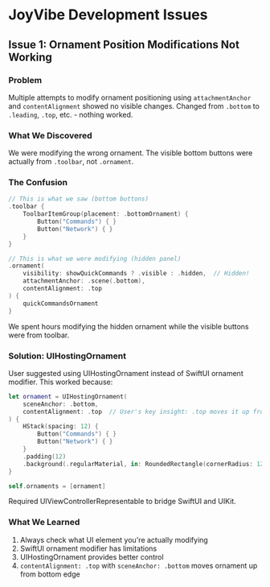 # JoyVibe Development Issues

## Issue 1: Ornament Position Modifications Not Working

### Problem
Multiple attempts to modify ornament positioning using `attachmentAnchor` and `contentAlignment` showed no visible changes. Changed from `.bottom` to `.leading`, `.top`, etc. - nothing worked.

### What We Discovered
We were modifying the wrong ornament. The visible bottom buttons were actually from `.toolbar`, not `.ornament`.

### The Confusion
```swift
// This is what we saw (bottom buttons)
.toolbar {
    ToolbarItemGroup(placement: .bottomOrnament) {
        Button("Commands") { }
        Button("Network") { }
    }
}

// This is what we were modifying (hidden panel)
.ornament(
    visibility: showQuickCommands ? .visible : .hidden,  // Hidden!
    attachmentAnchor: .scene(.bottom),
    contentAlignment: .top
) {
    quickCommandsOrnament
}
```

We spent hours modifying the hidden ornament while the visible buttons were from toolbar.

### Solution: UIHostingOrnament
User suggested using UIHostingOrnament instead of SwiftUI ornament modifier. This worked because:

```swift
let ornament = UIHostingOrnament(
    sceneAnchor: .bottom,
    contentAlignment: .top  // User's key insight: .top moves it up from bottom
) {
    HStack(spacing: 12) {
        Button("Commands") { }
        Button("Network") { }
    }
    .padding(12)
    .background(.regularMaterial, in: RoundedRectangle(cornerRadius: 12))
}

self.ornaments = [ornament]
```

Required UIViewControllerRepresentable to bridge SwiftUI and UIKit.

### What We Learned
1. Always check what UI element you're actually modifying
2. SwiftUI ornament modifier has limitations
3. UIHostingOrnament provides better control
4. `contentAlignment: .top` with `sceneAnchor: .bottom` moves ornament up from bottom edge

